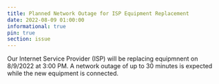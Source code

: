 ```yaml
---
title: Planned Network Outage for ISP Equipment Replacement
date: 2022-08-09 01:00:00
informational: true
pin: true
section: issue
---
```


Our Internet Service Provider (ISP) will be replacing equipmnent on 8/9/2022 at 3:00 PM. A network outage of up to 30 minutes is expected while the new equipment is connected.
